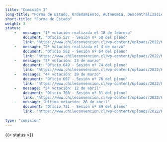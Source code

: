 ```yaml
---
title: "Comisión 3"
long-title: "Forma de Estado, Ordenamiento, Autonomía, Descentralización, Equidad, Justicia Territorial, Gobiernos Locales y Organización Fiscal."
short-title: "Forma de Estado"
weight: 3
status: 
    -   message: "1ª votación realizada el 18 de febrero" 
        document: "Oficio 527 - Sesión nº 58 del pleno"
        link: "https://www.chileconvencion.cl/wp-content/uploads/2022/02/Oficio-527-con-normas-aprobadas-en-particular-Sesion-58-del-Pleno-primer-informe-de-la-Com.-Forma-de-Estado.pdf"
    -   message: "2ª votación realizada el 4 de marzo" 
        document: "Oficio 562 - Sesión nº 64 del pleno"
        link: "https://www.chileconvencion.cl/wp-content/uploads/2022/03/Oficio-N%C2%B0562-que-Informa-Normas-aprobadas-Com.-Forma-de-Estado.pdf"
    -   message: "3ª votación: 23 de marzo" 
        document: "Oficio 649 - Sesión nº 74 del pleno"
        link: "https://www.chileconvencion.cl/wp-content/uploads/2022/03/Oficio-649-que-informa-las-normas-aprobadas-de-la-segunda-nueva-propuesta-de-la-Com.-Forma-de-Estado.pdf"
    -   message: "4º votación: 29 de marzo" 
        document: "Oficio 667 - Sesión nº 76 del pleno"
        link: "https://www.chileconvencion.cl/wp-content/uploads/2022/03/Oficio-667-con-normas-aprobadas-en-particular-Sesion-76-del-Pleno-votacion-segundo-informe-Com.-Forma-de-Estado.pdf"
    -   message: "5ª votación: 12 de abril" 
        document: "Oficio 700 - Sesión nº 81 del pleno"
        link: "https://www.chileconvencion.cl/wp-content/uploads/2022/04/Oficio-700-con-normas-aprobadas-en-particular-Sesion-81-del-Pleno-votacion-3-3-fea.pdf"
    -   message: "Última votación: 26 de abril" 
        document: "Oficio 731 - Sesión nº 89 del pleno"    
        link: "https://www.chileconvencion.cl/wp-content/uploads/2022/04/Oficio-731-que-informa-las-normas-aprobadas-en-la-sesion-89a-2da-del-2do-informe-Com.-de-Forma-de-Estado.pdf"
        
type: "comision"
---
```

{{< status >}}
